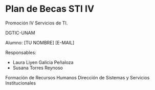 # Plan de Becas STI IV

Promoción IV Servicios de TI.

DGTIC-UNAM

Alumno: [TU NOMBRE] [E-MAIL]

Responsables: 

- Laura Liyen Galicia Peñaloza
- Susana Torres Reynoso

Formación de Recursos Humanos
Dirección de Sistemas y Servicios Institucionales
```
